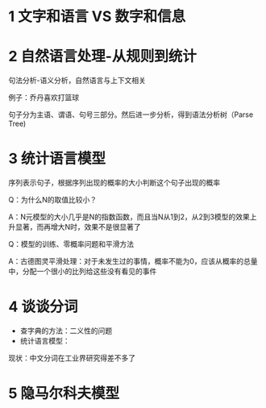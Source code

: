# 1 文字和语言 VS 数字和信息

# 2 自然语言处理-从规则到统计

句法分析-语义分析，自然语言与上下文相关

例子：乔丹喜欢打篮球

句子分为主语、谓语、句号三部分。然后进一步分析，得到语法分析树（Parse Tree)

# 3 统计语言模型

序列表示句子，根据序列出现的概率的大小判断这个句子出现的概率

Q：为什么N的取值比较小？

A：N元模型的大小几乎是N的指数函数，而且当N从1到2，从2到3模型的效果上升显著，而再增大N时，效果不是很显著了

Q：模型的训练、零概率问题和平滑方法

A：古德图灵平滑处理：对于未发生过的事情，概率不能为0，应该从概率的总量中，分配一个很小的比列给这些没有看见的事件

# 4 谈谈分词

- 查字典的方法：二义性的问题
- 统计语言模型：

现状：中文分词在工业界研究得差不多了

# 5 隐马尔科夫模型

